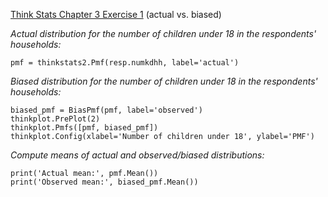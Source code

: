 [Think Stats Chapter 3 Exercise 1](http://greenteapress.com/thinkstats2/html/thinkstats2004.html#toc31) (actual vs. biased)

*Actual distribution for the number of children under 18 in the respondents' households:*  

	pmf = thinkstats2.Pmf(resp.numkdhh, label='actual')     

*Biased distribution for the number of children under 18 in the respondents' households:*  

	biased_pmf = BiasPmf(pmf, label='observed')
	thinkplot.PrePlot(2)
	thinkplot.Pmfs([pmf, biased_pmf])
	thinkplot.Config(xlabel='Number of children under 18', ylabel='PMF')

*Compute means of actual and observed/biased distributions:*  

	print('Actual mean:', pmf.Mean())
	print('Observed mean:', biased_pmf.Mean())
